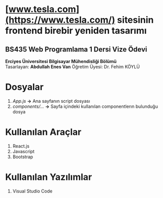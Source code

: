 # [www.tesla.com](https://www.tesla.com/) sitesinin frontend birebir yeniden tasarımı

## BS435 Web Programlama 1 Dersi Vize Ödevi
**Erciyes Üniversitesi Bilgisayar Mühendisliği Bölümü** </br>
Tasarlayan: **Abdullah Enes Van** Öğretim Üyesi: Dr. Fehim KÖYLÜ

# Dosyalar
1. *App.js* **->** Ana sayfanın script dosyası </br>
2. *components/...* **->** Sayfa içindeki kullanılan componentlerın bulunduğu dosya

# Kullanılan Araçlar
1. React.js </br>
2. Javascript </br>
3. Bootstrap

# Kullanılan Yazılımlar
1. Visual Studio Code
